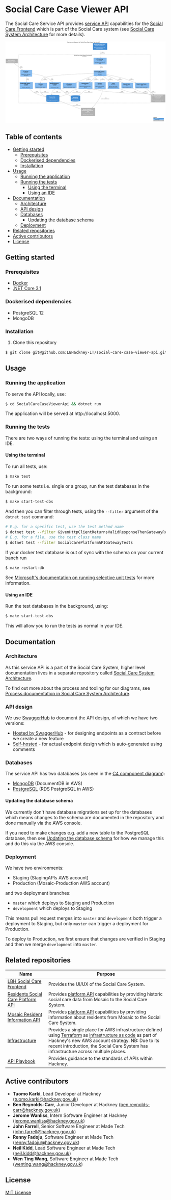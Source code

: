 # Social Care Case Viewer API

The Social Care Service API provides [service API](http://playbook.hackney.gov.uk/API-Playbook/platform_api_vs_service_api#a-service-apis) capabilities for the [Social Care Frontend](https://github.com/LBHackney-IT/lbh-social-care) which is part of the Social Care system (see [Social Care System Architecture](https://github.com/LBHackney-IT/social-care-architecture/tree/main) for more details).

![C4 Component Diagram](docs/component-diagram.svg)

## Table of contents

  - [Getting started](#getting-started)
    - [Prerequisites](#prerequisites)
    - [Dockerised dependencies](#dockerised-dependencies)
    - [Installation](#installation)
  - [Usage](#usage)
    - [Running the application](#running-the-application)
    - [Running the tests](#running-the-tests)
      - [Using the terminal](#using-the-terminal)
      - [Using an IDE](#using-an-ide)
  - [Documentation](#documentation)
    - [Architecture](#architecture)
    - [API design](#api-design)
    - [Databases](#databases)
      - [Updating the database schema](#updating-the-database-schema)
    - [Deployment](#deployment)
  - [Related repositories](#related-repositories)
  - [Active contributors](#active-contributors)
  - [License](#license)

## Getting started

### Prerequisites

- [Docker](https://www.docker.com/products/docker-desktop)
- [.NET Core 3.1](https://dotnet.microsoft.com/download)

### Dockerised dependencies

- PostgreSQL 12
- MongoDB

### Installation

1. Clone this repository

```sh
$ git clone git@github.com:LBHackney-IT/social-care-case-viewer-api.git
```

## Usage

### Running the application

To serve the API locally, use:

```sh
$ cd SocialCareCaseViewerApi && dotnet run
```

The application will be served at http://localhost:5000.

### Running the tests

There are two ways of running the tests: using the terminal and using an IDE.

#### Using the terminal

To run all tests, use:

```sh
$ make test
```

To run some tests i.e. single or a group, run the test databases in the background:

```sh
$ make start-test-dbs
```

And then you can filter through tests, using the `--filter` argument of the
`dotnet test` command:

```sh
# E.g. for a specific test, use the test method name
$ dotnet test --filter GivenHttpClientReturnsValidResponseThenGatewayReturnsListCaseNotesResponse
# E.g. for a file, use the test class name
$ dotnet test --filter SocialCarePlatformAPIGatewayTests
```

If your docker test database is out of sync with the schema on your current banch run

```sh
$ make restart-db
```

See [Microsoft's documentation on running selective unit tests](https://docs.microsoft.com/en-us/dotnet/core/testing/selective-unit-tests?pivots=mstest) for more information.

#### Using an IDE

Run the test databases in the background, using:

```sh
$ make start-test-dbs
```

This will allow you to run the tests as normal in your IDE.

## Documentation

### Architecture

As this service API is a part of the Social Care System, higher level documentation lives in a separate repository called [Social Care System Architecture](https://github.com/LBHackney-IT/social-care-architecture/).

To find out more about the process and tooling for our diagrams, see [Process documentation in Social Care System Architecture](https://github.com/LBHackney-IT/social-care-architecture/blob/main/process.md).

### API design

We use [SwaggerHub](https://swagger.io/tools/swaggerhub/) to document the API design, of which we have two versions:

- [Hosted by SwaggerHub](https://app.swaggerhub.com/apis-docs/Hackney/social-care-case-viewer-api/1.0.0) - for designing endpoints as a contract before we create a new feature
- [Self-hosted](https://dr03nduqxh.execute-api.eu-west-2.amazonaws.com/staging/swagger/index.html) - for actual endpoint design which is auto-generated using comments

### Databases

The service API has two databases (as seen in the [C4 component diagram](./docs/component-diagram.svg)):

- [MongoDB](https://www.mongodb.com) (DocumentDB in AWS)
- [PostgreSQL](https://www.postgresql.org) (RDS PostgreSQL in AWS)

#### Updating the database schema

We currently don't have database migrations set up for the databases which means changes to the schema are documented in the repository and done manually via the AWS console.

If you need to make changes e.g. add a new table to the PostgreSQL database, then see [Updating the database schema](./docs/updating-database-schema.md) for how we manage this and do this via the AWS console.

### Deployment

We have two environments:

- Staging (StagingAPIs AWS account)
- Production (Mosaic-Production AWS account)

and two deployment branches:

- `master` which deploys to Staging and Production
- `development` which deploys to Staging

This means pull request merges into `master` and `development` both trigger a deployment to Staging, but only `master` can trigger a deployment for Production.

To deploy to Production, we first ensure that changes are verified in Staging and then we merge `development` into `master`.

## Related repositories

| Name | Purpose |
|-|-|
| [LBH Social Care Frontend](https://github.com/LBHackney-IT/lbh-social-care-frontend) | Provides the UI/UX of the Social Care System. |
| [Residents Social Care Platform API](https://github.com/LBHackney-IT/residents-social-care-platform-api) | Provides [platform API](http://playbook.hackney.gov.uk/API-Playbook/platform_api_vs_service_api#b-platform-apis) capabilities by providing historic social care data from Mosaic to the Social Care System. |
| [Mosaic Resident Information API](https://github.com/LBHackney-IT/mosaic-resident-information-api) | Provides [platform API](http://playbook.hackney.gov.uk/API-Playbook/platform_api_vs_service_api#b-platform-apis) capabilities by providing information about residents from Mosaic to the Social Care System. |
| [Infrastructure](https://github.com/LBHackney-IT/infrastructure) | Provides a single place for AWS infrastructure defined using [Terraform](https://www.terraform.io) as [infrastructure as code](https://en.wikipedia.org/wiki/Infrastructure_as_code) as part of Hackney's new AWS account strategy. NB: Due to its recent introduction, the Social Care System has infrastructure across multiple places. |
| [API Playbook](http://playbook.hackney.gov.uk/API-Playbook/) | Provides guidance to the standards of APIs within Hackney. |

## Active contributors

- **Tuomo Karki**, Lead Developer at Hackney (tuomo.karki@hackney.gov.uk)
- **Ben Reynolds-Carr**, Junior Developer at Hackney (ben.reynolds-carr@hackney.gov.uk)
- **Jerome Wanliss**, Intern Software Engineer at Hackney (jerome.wanliss@hackney.gov.uk)
- **John Farrell**, Senior Software Engineer at Made Tech (john.farrell@hackney.gov.uk)
- **Renny Fadoju**, Software Engineer at Made Tech (renny.fadoju@hackney.gov.uk)
- **Neil Kidd**, Lead Software Engineer at Made Tech (neil.kidd@hackney.gov.uk)
- **Wen Ting Wang**, Software Engineer at Made Tech (wenting.wang@hackney.gov.uk)

## License

[MIT License](LICENSE)
